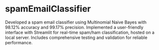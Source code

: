 # spamEmailClassifier
 Developed a spam email classifier using Multinomial Naive Bayes with 98.12% accuracy and 99.17% precision. Implemented a user-friendly interface with Streamlit for real-time spam/ham classification, hosted on a local server. Includes comprehensive testing and validation for reliable performance.
